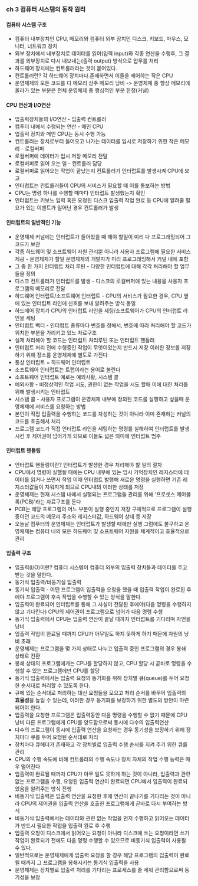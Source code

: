 ### ch 3 컴퓨터 시스템의 동작 원리
#### 컴퓨터 시스템 구조
- 컴퓨터 내부장치인 CPU, 메모리와 컴퓨터 외부 장치인 디스크, 키보드, 마우스, 모니터, 너트워크 장치
- 외부 장치에서 내부장치로 데이터를 읽어(입력 input)와 각종 연산을 수행후, 그 결과를 외부장치로 다시 내보내는(출력 output) 방식으로 업무를 처리
- 하드웨어 장치에는 컨트롤러라는 것이 붙어있다.
- 컨트롤러란? 각 하드웨어 장치마다 존재하면서 이들을 제어하는 작은 CPU
- 운영체제의 모든 코드를 다 메모리 상주 메모리 낭비 -> 운영체제 중 항상 메모리에 올라가 있는 부분은 전체 운영체제 중 행심적인 부분 한정(커널)
#### CPU 연산과 I/O연산
- 입출럭장치들의 I/O연산 - 입출력 컨트롤러
- 컴푸터 내에서 수행되는 연산 - 메인 CPU
- 입출럭 장치와 메인 CPU는 동시 수행 가능
- 컨트롤러는 장치로부터 들어오고 나가는 데이터를 임시로 저장하기 위한 작은 메모리 - 로컬버퍼
- 로컬버퍼에 데이터가 입시 저장 메모리 전달
- 로컬버퍼로 읽어 오는 일 - 컨트롤러 담당
- 로컬버퍼로 읽어오는 작업이 끝났는지 컨트롤러가 인터럽트를 발생시켜 CPU에 보고
- 인터럽트는 컨트롤러들이 CPU의 서비스가 필요할 때 이를 통보하는 방법
- CPU는 명령 하나를 수행할 때마다 인터럽트 발생했는지 확인
- 인터럽트는 키보느 입력 혹은 요청된 디스크 입출력 작업 완료 등 CPU에 알려줄 필요가 있는 이벤트가 일어난 경우 컨트롤러가 발생
#### 인터럽트의 일반적인 기능
- 운영체제 커널에는 인터럽트가 들어왔을 때 해야 할일이 미리 다 프로그래밍되어 그 코드가 보관
- 각종 하드웨어 및 소프트웨어 자원 관리뿐 아니라 사용자 프로그램에 필요한 서비스 제공 - 운영체제가 할일 운영체제의 개발자가 미리 프로그래밍해서 커널 내에 포함
- 그 중 한 가지 인터럽트 처리 루틴 - 다양한 인터럽트에 대해 각각 처리해야 할 업무들을 정의
- 디스크 컨트롤러가 인터럽트를 발생 - 디스크의 로컬버퍼에 있는 내용을 사용자 프로그램의 메모리로 전달
- 하드웨어 인터럽트/소프트웨어 인터럽트 - CPU의 서비스가 필요한 경우, CPU 옆에 있는 인터럽트 라인에 신호를 보내 알려주는 방식 동일
- 하드에어 장치가 CPU의 인터럽트 라인을 세팅/소프트웨어가 CPU의 인터럽트 라인을 세팅
- 인터럽트 벡터 - 인터럽트 종류마다 번호를 정해서, 번호에 따라 처리해야 할 코드가 위치한 부분을 가리키고 있느 자료구조
- 실제 처리해야 할 코드는 인터럽트 처리루틴 또는 인터럽트 핸들러
- 인터럽트 처리 전에 수행중인 작업이 무엇이었는지 반드시 저장 이러한 정보를 저장하기 위해 장소를 운영체제에 별도로 가진다
- 통상 인터럽트 = 하드웨어 인터럽트
- 소프트웨어 인터럽트는 트랩이라는 용어로 불린다
- 소프트웨어 인터럽트 예로는 예외사황, 시스템 콜
- 예외사황 - 비정상적인 작업 시도, 권한이 없는 작업을 시도 할때 이에 대한 처리를 위해 발생시키는 인터럽트
- 시스템 콜 - 사용자 프로그램이 운영체제 내부에 정의된 코드를 실행하고 싶을때 운영체제에 서비스를 요청하는 방법
- 본인이 직접 입출력을 수행하는 코드를 자성하는 것이 아니라 이미 존재하는 커널의 코드를 호출해서 처리
- 프로그램 코드가 직접 인터럽트 라인을 세팅하는 명령를 실해하여 인터럽트를 발생시킨 후 제어권이 넘어가게 되므로 이들도 넓은 의미에 인터럽트 범주
#### 인터럽트 핸들링
- 인터럽트 핸들링이란? 인터럽트가 발생한 경우 처리해야 할 일의 절차
- CPU에서 명령이 실핼될 때에는 CPU 내부에 있는 임시 기억장치인 레지스터에 데이터를 읽거나 쓰면서 작업 이때 인터럽트 발행해 새로운 명령을 실행하면 기존 레지스터값들이 지워지게 되므로 CPU내의 이러한 상태를 저장
- 운영체제는 현재 시스템 내에서 실행되는 프로그램들 관리를 위해 '프로셋스 제어블록(PCB)'라는 자료구조를 둔다
- PCB는 해당 프로그램의 어느 부분이 실행 중인지 저장 구체적으로 프로그램이 실행 중이던 코드의 메모리 주소와 레지스터값, 하드웨어 상태 등 저장
- 오늘날 컴푸터의 운영체제는 인터럽트가 발생할 때에만 실행 그럼에도 불구하고 운영체제는 컴퓨터 내의 모든 하드웨어 및 소프트웨어 자원을 체계적이고 효율적으로 관리
#### 입출력 구조
- 입출력(I/O)이란? 컴퓨터 시스템이 컴퓨터 외부의 입출력 장치들과 데이터를 주고받는 것을 말한다.
- 동기식 입출력/비동기실 입출력
- 동기식 입출력 - 어떤 프로그램이 입출력을 요청을 했을 때 입출력 작업이 완료된 후에야 프로그램이 후속 작업을 수행할 수 있는 방식을 말한다.
- 입출력이 완료되어 인터럽트를 통해 그 사실이 전달된 후에야(다음 명령을 수행하지 않고 기다린다) CPU의 제어권이 프로그램으로 넘어가 다음 명령 수행
- 동기식 입출력에서 CPU는 입출력 연산이 끝날 때까지 인터럽트를 기다리며 자언을 낭비
- 입출력 작업이 완료될 때까지 CPU가 아무일도 하지 못하게 하기 때문에 자원의 낭비 초래
- 운영체제는 프로그램을 몇 가지 상태로 나누고 입출력 중인 프로그램의 경우 봉쇄 상태로 전환
- 봉쇄 상태의 프로그램에게는 CPU를 할당하지 않고, CPU 할당 시 곧바로 명령을 수행할 수 있는 프로그램에만 CPU를 할당
- 동기식 입출력에서는 입출력 요청의 동기화를 위해 장치별 큐(queue)를 두어 요청한 순서대로 처리할 수 있도록 한다.
- 큐에 있는 순서대로 처리하는 대신 요청들을 모으고 처리 순서를 바꾸어 입출력의 **효율성**을 높일 수 있는데, 이러한 경우 동기화를 보장하기 위한 별도의 방안이 마련되어야 한다.
- 입출력을 요청한 프로그램은 입출력동안 다음 명령을 수행할 수 없기 때문에 CPU 낭비 다른 프로그램에게 CPU를 양도함으로써 동시에 다수의 입출력연산 
- 다수의 프로그램이 동시에 입출력 연산을 요청하는 경우 동기성을 보장하기 위해 장치마다 큐를 두어 요청된 순서대로 처리
- 장치마다 큐헤더가 존재하고 각 장치별로 입출력 수행 순서를 지켜 주기 위한 큐를 관리
- CPU의 수행 속도에 비해 컨트롤러의 수행 속도나 장치 자체의 작업 수행 능력은 매우 떨어진다
- 입출력이 완료될 때까지 CPU가 아무 일도 못하게 하는 것이 아니라, 입출력과 관련 없는 프로그램을 수행, 요청된 입출력 연산이 완료되면 CPU에서 입출력이 완료되었음을 알려주는 방식 진행
- 비동기식 입출력은 입출력 연산을 요청한 후에 연산이 끝나기를 기다리는 것이 아니라 CPU의 제어권을 입출력 연산을 호출한 프로그램에게 곧바로 다시 부여하는 방식
- 비동기식 입출력에서는 데이터와 관련 없는 작업을 먼저 수행하고 읽어오는 데이터가 반드시 필요한 작업을 입출력 완료 후 수행
- 입출력 요청이 디스크에서 읽어오는 요청이 아니라 디스크에 쓰는 요청이라면 쓰기 작업이 완료되기 전에도 다음 명령 수행할 수 있으므로 비동기식 입출력이 사용될 수 있다.
- 일반적으로는 운영체제에게 입출력 요청을 할 경우 해당 프로그램의 입출력이 완료될 때까지 그 프로그램을 봉쇄시키는 동기식 입출력을 사용
- 운영체제는 장치별로 입출력 처리를 기다리는 프로세스를 줄 세워 관리함으로써 동기성을 보장
